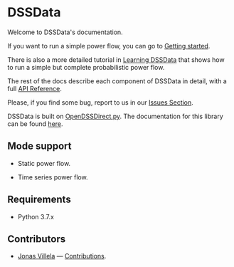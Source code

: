 # DSSData


Welcome to DSSData's documentation. 

If you want to run a simple power flow, you can go to [Getting started](./gettingstart). 

There is also a more detailed tutorial in [Learning DSSData](./tutorial) that shows how to run a simple but complete probabilistic power flow. 

The rest of the docs describe each component of  DSSData in detail, with a full [API Reference](./api).

Please, if you find some bug, report to us in our [Issues Section](https://github.com/felipemarkson/power-flow-analysis/issues).

DSSData is built on [OpenDSSDirect.py](https://github.com/dss-extensions/OpenDSSDirect.py). The documentation for this library can be found [here](http://dss-extensions.org/OpenDSSDirect.py/).


## Mode support

- Static power flow.

- Time series power flow.

## Requirements

- Python 3.7.x


## Contributors

- [Jonas Villela](https://github.com/JonasVil) — [Contributions](https://github.com/felipemarkson/power-flow-analysis/commits?author=JonasVil).
